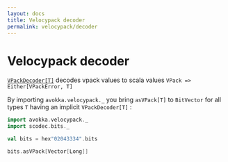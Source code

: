 ```yaml
---
layout: docs
title: Velocypack decoder
permalink: velocypack/decoder
---
```


# Velocypack decoder

[`VPackDecoder[T]`](/avokka/api/avokka/velocypack/VPackDecoder.html) decodes vpack values to scala values `VPack => Either[VPackError, T]`

By importing `avokka.velocypack._` you bring `asVPack[T]` to `BitVector` for all types `T` having an implicit `VPackDecoder[T]` :

```scala mdoc:to-string
import avokka.velocypack._
import scodec.bits._

val bits = hex"02043334".bits

bits.asVPack[Vector[Long]]
```
